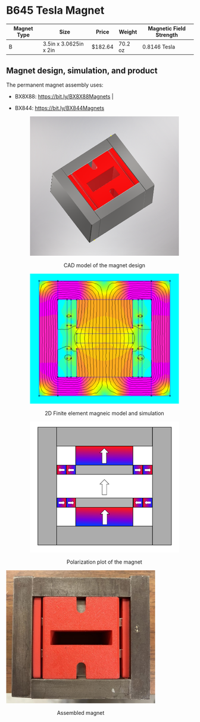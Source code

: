# B645 Tesla Magnet

| Magnet Type | Size                        | Price      | Weight    | Magnetic Field Strength |  
| ----------- | --------------------------- | ---------- | --------- | ----------------------- | 
|      B      |    3.5in x 3.0625in x 2in   |   $182.64  |  70.2 oz  |      0.8146 Tesla       | 

## Magnet design, simulation, and product
The permanent magnet assembly uses:
* BX8X88: https://bit.ly/BX8X88Magnets |
* BX844:  https://bit.ly/BX844Magnets 


  <div style="text-align: center;">
    <img src="media/CAD_Model.PNG" width="400">
    <p>CAD model of the magnet design</p>
  </div>

  
  <div style="text-align: center;">
    <img src="media/Simulation.PNG" width="400">
    <p>2D Finite element magneic model and simulation</p>
  </div>

  
  <div style="text-align: center;">
    <img src="media/Polarization_Plot.PNG" width="400">
    <p>Polarization plot of the magnet</p>
  </div>
</div>


<div style="display: flex;">
  <div style="text-align: center; margin-right: 10px;">
    <img src="media/Prototype.jpg" width="400">
    <p>Assembled magnet</p>
  </div>

  
